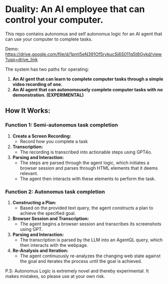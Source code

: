 # Duality: An AI employee that can control your computer.
This repo contains autonomus and self autonomus logic for an AI agent that can use your computer to complete tasks.

Demo: https://drive.google.com/file/d/1pmI5eN391Of5rykucSi6S011g5t8Gykd/view?usp=drive_link

The system has two paths for operating:
1. **An AI gent that can learn to complete computer tasks through a simple video recording of one.** 
2. **An AI agent that can autonomousely complete computer tasks with no demonstration. (EXPERIMENTAL)**

## How It Works:
### Function 1: Semi-autonomus task completion
1. **Create a Screen Recording:**
    - Record how you complete a task
2. **Transcription:**
    - The recording is transcribed into actionable steps using GPT4o.
3. **Parsing and Interaction:**
    - The steps are parsed through the agent logic, which initiates a browser session and parses through HTML elements that it deems relevant.
    - The agent then interacts with these elements to perform the task.

### Function 2: Autonomus task completion
1. **Constructing a Plan:**
    - Based on the provided text query, the agent constructs a plan to achieve the specified goal.
2. **Browser Session and Transcription:**
    - The agent begins a browser session and transcribes its screenshots using GPT.
3. **Parsing and Interaction:**
    - The transcription is parsed by the LLM into an AgentQL query, which then interacts with the webpage.
4. **Re-Analysis and Iteration:**
    - The agent continuously re-analyzes the changing web state against the goal and iterates the process until the goal is achieved.
   
P.S: Autonomus Logic is extremely novel and thereby experimental. It makes mistakes, so please use at your own risk.
